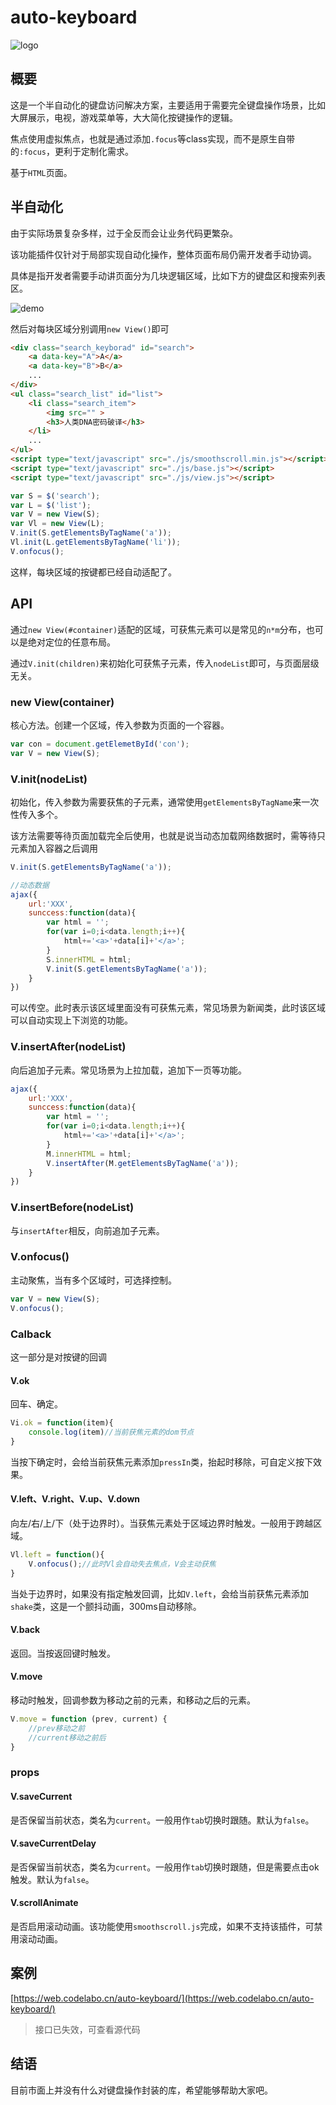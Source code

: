 # auto-keyboard

![logo](logo.jpg)

## 概要

这是一个半自动化的键盘访问解决方案，主要适用于需要完全键盘操作场景，比如大屏展示，电视，游戏菜单等，大大简化按键操作的逻辑。

焦点使用虚拟焦点，也就是通过添加`.focus`等class实现，而不是原生自带的`:focus`，更利于定制化需求。

基于`HTML`页面。

## 半自动化

由于实际场景复杂多样，过于全反而会让业务代码更繁杂。

该功能插件仅针对于局部实现自动化操作，整体页面布局仍需开发者手动协调。

具体是指开发者需要手动讲页面分为几块逻辑区域，比如下方的键盘区和搜索列表区。

![demo](./img/demo.png)

然后对每块区域分别调用`new View()`即可

```html
<div class="search_keyborad" id="search">
    <a data-key="A">A</a>
    <a data-key="B">B</a>
    ...
</div>
<ul class="search_list" id="list">
    <li class="search_item">
        <img src="" >
        <h3>人类DNA密码破译</h3>
    </li>
    ...
</ul>
<script type="text/javascript" src="./js/smoothscroll.min.js"></script>
<script type="text/javascript" src="./js/base.js"></script>
<script type="text/javascript" src="./js/view.js"></script>
```

```js
var S = $('search');	
var L = $('list');
var V = new View(S);
var Vl = new View(L);
V.init(S.getElementsByTagName('a'));
Vl.init(L.getElementsByTagName('li'));
V.onfocus();
```

这样，每块区域的按键都已经自动适配了。

## API

通过`new View(#container)`适配的区域，可获焦元素可以是常见的`n*m`分布，也可以是绝对定位的任意布局。

通过`V.init(children)`来初始化可获焦子元素，传入`nodeList`即可，与页面层级无关。

### new View(container)

核心方法。创建一个区域，传入参数为页面的一个容器。

```js
var con = document.getElemetById('con');
var V = new View(S);
```

### V.init(nodeList)

初始化，传入参数为需要获焦的子元素，通常使用`getElementsByTagName`来一次性传入多个。

该方法需要等待页面加载完全后使用，也就是说当动态加载网络数据时，需等待只元素加入容器之后调用

```js
V.init(S.getElementsByTagName('a'));

//动态数据
ajax({
    url:'XXX',
    sunccess:function(data){
        var html = '';
        for(var i=0;i<data.length;i++){
            html+='<a>'+data[i]+'</a>';
        }
        S.innerHTML = html;
        V.init(S.getElementsByTagName('a'));
    }
})
```

可以传空。此时表示该区域里面没有可获焦元素，常见场景为新闻类，此时该区域可以自动实现上下浏览的功能。

### V.insertAfter(nodeList)

向后追加子元素。常见场景为上拉加载，追加下一页等功能。

```js
ajax({
    url:'XXX',
    sunccess:function(data){
        var html = '';
        for(var i=0;i<data.length;i++){
            html+='<a>'+data[i]+'</a>';
        }
        M.innerHTML = html;
        V.insertAfter(M.getElementsByTagName('a'));
    }
})
```

### V.insertBefore(nodeList)

与`insertAfter`相反，向前追加子元素。

### V.onfocus()

主动聚焦，当有多个区域时，可选择控制。

```js
var V = new View(S);
V.onfocus();
```

### Calback

这一部分是对按键的回调

#### V.ok

回车、确定。

```js
Vi.ok = function(item){
    console.log(item)//当前获焦元素的dom节点
}
```

当按下确定时，会给当前获焦元素添加`pressIn`类，抬起时移除，可自定义按下效果。

#### V.left、V.right、V.up、V.down

向左/右/上/下（处于边界时）。当获焦元素处于区域边界时触发。一般用于跨越区域。

```js
Vl.left = function(){
    V.onfocus();//此时Vl会自动失去焦点，V会主动获焦
}
```

当处于边界时，如果没有指定触发回调，比如`V.left`，会给当前获焦元素添加`shake`类，这是一个颤抖动画，300ms自动移除。

#### V.back

返回。当按返回键时触发。

#### V.move

移动时触发，回调参数为移动之前的元素，和移动之后的元素。

```js
V.move = function (prev, current) {
    //prev移动之前
    //current移动之前后
}
```

### props

#### V.saveCurrent

是否保留当前状态，类名为`current`。一般用作`tab`切换时跟随。默认为`false`。

#### V.saveCurrentDelay

是否保留当前状态，类名为`current`。一般用作`tab`切换时跟随，但是需要点击ok触发。默认为`false`。

#### V.scrollAnimate

是否启用滚动动画。该功能使用`smoothscroll.js`完成，如果不支持该插件，可禁用滚动动画。

## 案例

[https://web.codelabo.cn/auto-keyboard/](https://web.codelabo.cn/auto-keyboard/)

> 接口已失效，可查看源代码

## 结语

目前市面上并没有什么对键盘操作封装的库，希望能够帮助大家吧。
